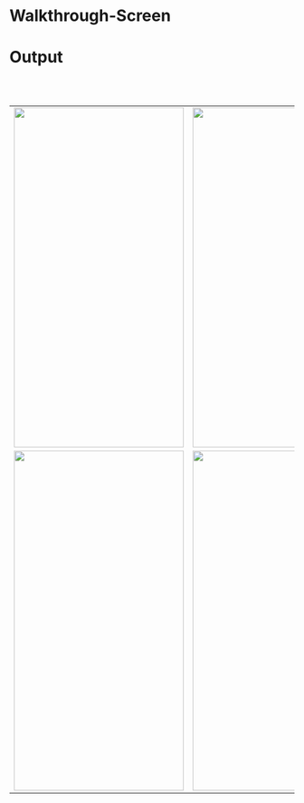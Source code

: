 # Walkthrough-Screen

# Output

<table>
<tr>
<td><img src="https://user-images.githubusercontent.com/89185976/130318625-09a658a9-11bc-403d-b723-5fcf0379e3d3.jpeg" height="600" width="300"></td>
<td><img src="https://user-images.githubusercontent.com/89185976/130318672-29981d56-fec7-493a-902b-7eafbae05e44.jpeg" height="600" width="300"></td>
 <td><img src="https://user-images.githubusercontent.com/89185976/130318679-d387cd00-d1de-4bb5-8292-7620dd86af81.jpeg" height="600" width="300"></td>
</tr>
 
 <br/><br/>

<tr>
<td><img src="https://user-images.githubusercontent.com/89185976/130318682-61d7862c-2b92-4ae3-9277-afebccd0318a.jpeg" height="600" width="300"></td>
 <td> <img src="https://user-images.githubusercontent.com/89185976/130318683-1998f448-10ac-4f51-9b87-cb2fa121a939.jpeg" height="600" width="300"></td>
</tr>
   
  </table>
